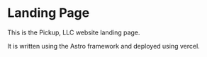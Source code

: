 # Landing Page

This is the Pickup, LLC website landing page. 

It is written using the Astro framework and deployed using vercel.
